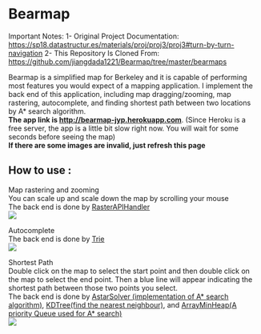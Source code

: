 # Bearmap

Important Notes: 
1- Original Project Documentation: https://sp18.datastructur.es/materials/proj/proj3/proj3#turn-by-turn-navigation
2- This Repository Is Cloned From: https://github.com/jiangdada1221/Bearmap/tree/master/bearmaps

  Bearmap is a simplified map for Berkeley and it is capable of performing most features you would expect of a mapping 
application. 
  I implement the back end of this application, including map dragging/zooming, map rastering, autocomplete, and finding
shortest path between two locations by A* search algorithm.
<br>
__The app link is <a href="http://bearmap-jyp.herokuapp.com">http://bearmap-jyp.herokuapp.com</a>__. (Since Heroku is a free server, the app is a little bit slow right now. You will wait for some seconds before seeing the map) <br>
__If there are some images are invalid, just refresh this page__
## How to use : 

Map rastering and zooming <br>
You can scale up and scale down the map by scrolling your mouse <br>
The back end is done by <a href="https://github.com/jiangdada1221/Bearmap/blob/master/bearmaps/proj2c/server/handler/APIRouteHandler.java">RasterAPIHandler</a>
<br>
<img src="https://media.giphy.com/media/gdNtnEYJpli6GJ3kXM/giphy.gif" >

Autocomplete <br>
The back end is done by <a href="https://github.com/jiangdada1221/Bearmap/blob/master/bearmaps/proj2c/utils/Trie.java">Trie</a> <br>
<img src="https://media.giphy.com/media/mF49G0H2YzxoDUl4n6/giphy.gif" >

Shortest Path <br>
Double click on the map to select the start point and then double click on the map to select the end point. Then a blue line will appear indicating the shortest path between those two points you select.<br>
The back end is done by <a href="https://github.com/jiangdada1221/Bearmap/blob/master/bearmaps/hw4/AStarSolver.java">AstarSolver (implementation of A* search algorithm)</a>, <a href="https://github.com/jiangdada1221/Bearmap/blob/master/bearmaps/proj2ab/KDTree.java">KDTree(find the nearest neighbour)</a>, and <a href="https://github.com/jiangdada1221/Bearmap/blob/master/bearmaps/proj2ab/ArrayHeapMinPQ.java">ArrayMinHeap(A priority Queue used for A* search)</a>
<br>
<img src="https://media.giphy.com/media/J5YeArVoe51PTftMtE/giphy.gif" >
<br>

